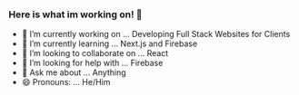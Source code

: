 ### Here is what im working on! 👋

- 🔭 I’m currently working on ... Developing Full Stack Websites for Clients
- 🌱 I’m currently learning ... Next.js and Firebase
- 👯 I’m looking to collaborate on ... React
- 🤔 I’m looking for help with ... Firebase
- 💬 Ask me about ... Anything
- 😄 Pronouns: ... He/Him


